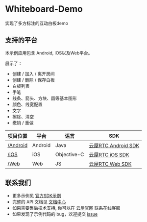 # Whiteboard-Demo
实现了多方标注的互动白板demo

## 支持的平台
本示例应用包含 Android, iOS以及Web平台。

展示了：
- 创建 / 加入 / 离开房间
- 创建 / 删除 / 保存白板
- 白板列表
- 手笔
- 线条、箭头、方块、圆等基本图形
- 颜色、线宽配置
- 文字
- 擦除、清空
- 撤销 / 重做

项目位置|平台|语言|SDK
---|---|---|---
[/Android](./Android)|Android|Java|[云屋RTC Android SDK](https://docs.cloudroom.com/whiteboard/document/intro/introduce?platform=Android)
[/iOS](./iOS)|iOS|Objective-C|[云屋RTC iOS SDK](https://docs.cloudroom.com/whiteboard/document/intro/introduce?platform=iOS)
[/Web](./Web)|Web|JS|[云屋RTC Web SDK](https://sdk.cloudroom.com/sdkdoc/H5/)

## 联系我们
- 更多示例见 [官方SDK示例](https://github.com/cloudroomSDK)
- 完整的 API 文档见 [文档中心](https://sdk.cloudroom.com/sdk-5.html)
- 如果需要售后技术支持, 你可以在 [云屋官网](https://sdk.cloudroom.com) 联系在线客服
- 如果发现了示例代码的 bug，欢迎提交 [issue](https://github.com/cloudroomSDK/Whiteboard-Demo/issues)
